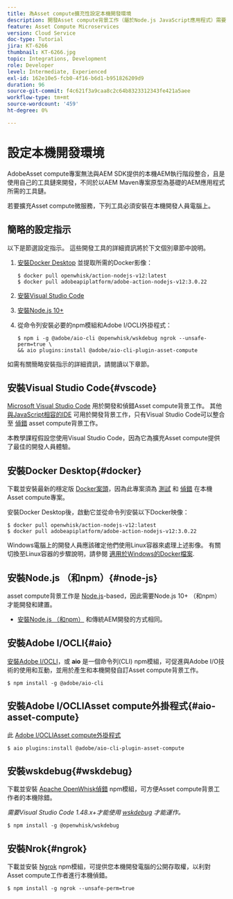 ```yaml
---
title: 為Asset compute擴充性設定本機開發環境
description: 開發Asset compute背景工作（屬於Node.js JavaScript應用程式）需要與傳統AEM開發不同的特定開發工具，包括Node.js和各種npm模組，以及Docker Desktop和Microsoft Visual Studio Code。
feature: Asset Compute Microservices
version: Cloud Service
doc-type: Tutorial
jira: KT-6266
thumbnail: KT-6266.jpg
topic: Integrations, Development
role: Developer
level: Intermediate, Experienced
exl-id: 162e10e5-fcb0-4f16-b6d1-b951826209d9
duration: 96
source-git-commit: f4c621f3a9caa8c2c64b8323312343fe421a5aee
workflow-type: tm+mt
source-wordcount: '459'
ht-degree: 0%

---
```


# 設定本機開發環境

AdobeAsset compute專案無法與AEM SDK提供的本機AEM執行階段整合，且是使用自己的工具鏈來開發，不同於以AEM Maven專案原型為基礎的AEM應用程式所需的工具鏈。

若要擴充Asset compute微服務，下列工具必須安裝在本機開發人員電腦上。

## 簡略的設定指示

以下是節選設定指示。 這些開發工具的詳細資訊將於下文個別章節中說明。

1. [安裝Docker Desktop](https://www.docker.com/products/docker-desktop) 並提取所需的Docker影像：

   ```
   $ docker pull openwhisk/action-nodejs-v12:latest
   $ docker pull adobeapiplatform/adobe-action-nodejs-v12:3.0.22
   ```

1. [安裝Visual Studio Code](https://code.visualstudio.com/download)
1. [安裝Node.js 10+](../../local-development-environment/development-tools.md#node-js)
1. 從命令列安裝必要的npm模組和Adobe I/OCLI外掛程式：

   ```
   $ npm i -g @adobe/aio-cli @openwhisk/wskdebug ngrok --unsafe-perm=true \
   && aio plugins:install @adobe/aio-cli-plugin-asset-compute
   ```

如需有關簡略安裝指示的詳細資訊，請閱讀以下章節。

## 安裝Visual Studio Code{#vscode}

[Microsoft Visual Studio Code](https://code.visualstudio.com/download) 用於開發和偵錯Asset compute背景工作。 其他 [與JavaScript相容的IDE](../../local-development-environment/development-tools.md#set-up-the-development-ide) 可用於開發背景工作，只有Visual Studio Code可以整合至 [偵錯](../test-debug/debug.md) asset compute背景工作。

本教學課程假設您使用Visual Studio Code，因為它為擴充Asset compute提供了最佳的開發人員體驗。

## 安裝Docker Desktop{#docker}

下載並安裝最新的穩定版 [Docker案頭](https://www.docker.com/products/docker-desktop)，因為此專案須為 [測試](../test-debug/test.md) 和 [偵錯](../test-debug/debug.md) 在本機Asset compute專案。

安裝Docker Desktop後，啟動它並從命令列安裝以下Docker映像：

```
$ docker pull openwhisk/action-nodejs-v12:latest
$ docker pull adobeapiplatform/adobe-action-nodejs-v12:3.0.22
```

Windows電腦上的開發人員應該確定他們使用Linux容器來處理上述影像。 有關切換至Linux容器的步驟說明，請參閱 [適用於Windows的Docker檔案](https://docs.docker.com/docker-for-windows/).

## 安裝Node.js （和npm）{#node-js}

asset compute背景工作是 [Node.js](https://nodejs.org/)-based，因此需要Node.js 10+ （和npm）才能開發和建置。

+ [安裝Node.js （和npm）](../../local-development-environment/development-tools.md#node-js) 和傳統AEM開發的方式相同。

## 安裝Adobe I/OCLI{#aio}

[安裝Adobe I/OCLI](../../local-development-environment/development-tools.md#aio-cli)，或 __aio__ 是一個命令列(CLI) npm模組，可促進與Adobe I/O技術的使用和互動，並用於產生和本機開發自訂Asset compute背景工作。

```
$ npm install -g @adobe/aio-cli
```

## 安裝Adobe I/OCLIAsset compute外掛程式{#aio-asset-compute}

此 [Adobe I/OCLIAsset compute外掛程式](https://github.com/adobe/aio-cli-plugin-asset-compute)

```
$ aio plugins:install @adobe/aio-cli-plugin-asset-compute
```

## 安裝wskdebug{#wskdebug}

下載並安裝 [Apache OpenWhisk偵錯](https://www.npmjs.com/package/@openwhisk/wskdebug) npm模組，可方便Asset compute背景工作者的本機除錯。

_需要Visual Studio Code 1.48.x+才能使用 [wskdebug](#wskdebug) 才能運作。_

```
$ npm install -g @openwhisk/wskdebug
```

## 安裝Nrok{#ngrok}

下載並安裝 [Ngrok](https://www.npmjs.com/package/ngrok) npm模組，可提供您本機開發電腦的公開存取權，以利對Asset compute工作者進行本機偵錯。

```
$ npm install -g ngrok --unsafe-perm=true
```
